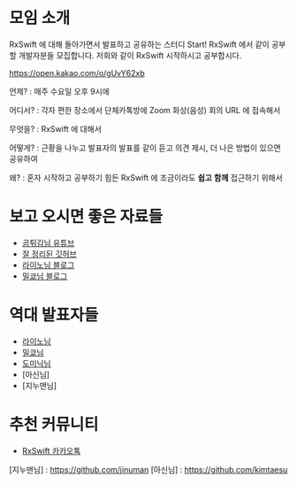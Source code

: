 # 모임 소개

RxSwift 에 대해 돌아가면서 발표하고 공유하는 스터디 Start! RxSwift 에서 같이 공부할 개발자분들 모집합니다. 저희와 같이 RxSwift 시작하시고 공부합시다.

https://open.kakao.com/o/gUvY62xb


언제? : 매주 수요일 오후 9시에

어디서? : 각자 편한 장소에서 단체카톡방에 Zoom 화상(음성) 회의 URL 에 접속해서

무엇을? : RxSwift 에 대해서

어떻게? : 근황을 나누고 발표자의 발표를 같이 듣고 의견 제시, 더 나은 방법이 있으면 공유하여

왜? : 혼자 시작하고 공부하기 힘든 RxSwift 에 조금이라도 **쉽고** **함께** 접근하기 위해서


# 보고 오시면 좋은 자료들

- [곰튀김님 유튜브]
- [잘 정리된 깃허브]
- [라이노님 블로그]
- [밀쿄님 블로그]

# 역대 발표자들
- [라이노님] 
- [밀쿄님] 
- [도미닉님] 
- [아신님]
- [지누맨님]

# 추천 커뮤니티
- [RxSwift 카카오톡]

[곰튀김님 유튜브]: https://www.youtube.com/watch?v=w5Qmie-GbiA&t=3633s
[잘 정리된 깃허브]: https://github.com/fimuxd/RxSwift
[라이노님]: https://github.com/JCSooHwanCho
[라이노님 블로그]: https://jcsoohwancho.github.io/category/RxSwift/
[밀쿄님]: https://github.com/dp221125
[밀쿄님 블로그]: https://milyo-codingstories.tistory.com/category/RxSwift
[도미닉님]: https://github.com/kiljh-me
[RxSwift 카카오톡]: https://open.kakao.com/o/gl2YZjq
[지누맨님] : https://github.com/jinuman
[아신님] : https://github.com/kimtaesu

